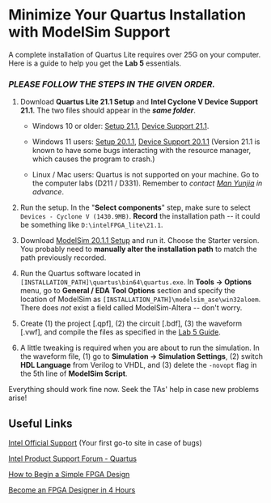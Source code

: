 # Minimize Your Quartus Installation with ModelSim Support

A complete installation of Quartus Lite requires over 25G on your computer. Here is a guide to help you get the **Lab 5** essentials. 

### ***PLEASE FOLLOW THE STEPS IN THE GIVEN ORDER.***

1. Download **Quartus Lite 21.1 Setup** and **Intel Cyclone V Device Support 21.1**. The two files should appear in the ***same folder***. 

    - Windows 10 or older: [Setup 21.1](https://download.altera.com/akdlm/software/acdsinst/21.1std/842/ib_installers/QuartusLiteSetup-21.1.0.842-windows.exe), [Device Support 21.1](https://download.altera.com/akdlm/software/acdsinst/21.1std/842/ib_installers/cyclonev-21.1.0.842.qdz). 

    - Windows 11 users: [Setup 20.1.1](https://download.altera.com/akdlm/software/acdsinst/20.1std.1/720/ib_installers/QuartusLiteSetup-20.1.1.720-windows.exe), [Device Support 20.1.1](https://download.altera.com/akdlm/software/acdsinst/20.1std.1/720/ib_installers/cyclonev-20.1.1.720.qdz) (Version 21.1 is known to have some bugs interacting with the resource manager, which causes the program to crash.)

    - Linux / Mac users: Quartus is not supported on your machine. Go to the computer labs (D211 / D331). Remember to *contact [Man Yunjia](mailto:yunjiaman@intl.zju.edu.cn) in advance*. 

2. Run the setup. In the "**Select components**" step, make sure to select `Devices - Cyclone V (1430.9MB)`. **Record** the installation path -- it could be something like `D:\intelFPGA_lite\21.1`. 
3. Download [ModelSim 20.1.1 Setup](https://download.altera.com/akdlm/software/acdsinst/20.1std.1/720/ib_installers/ModelSimSetup-20.1.1.720-windows.exe) and run it. Choose the Starter version. You probably need to **manually alter the installation path** to match the path previously recorded. 
4. Run the Quartus software located in `[INSTALLATION_PATH]\quartus\bin64\quartus.exe`. In **Tools -> Options** menu, go to **General / EDA Tool Options** section and specify the location of ModelSim as `[INSTALLATION_PATH]\modelsim_ase\win32aloem`. There does *not* exist a field called ModelSim-Altera -- don't worry. 
6. Create (1) the project [.qpf], (2) the circuit [.bdf], (3) the waveform [.vwf], and compile the files as specified in the [Lab 5 Guide](https://wiki.illinois.edu/wiki/display/zjuiece120/Lab+5). 
7. A little tweaking is required when you are about to run the simulation. In the waveform file, (1) go to **Simulation -> Simulation Settings**, (2) switch **HDL Language** from Verilog to VHDL, and (3) delete the ``-novopt`` flag in the 5th line of **ModelSim Script**. 

Everything should work fine now. Seek the TAs' help in case new problems arise! 

## Useful Links

[Intel Official Support](https://www.intel.com/content/www/us/en/support.html) (Your first go-to site in case of bugs)

[Intel Product Support Forum - Quartus](https://community.intel.com/t5/Intel-Quartus-Prime-Software/bd-p/quartus-prime-software)

[How to Begin a Simple FPGA Design](https://learning.intel.com/developer/learn/course/external/view/elearning/192/how-to-begin-a-simple-fpga-design)

[Become an FPGA Designer in 4 Hours](https://learning.intel.com/developer/learn/course/external/view/elearning/210/university-self-guided-lab-become-an-fpga-designer-in-4-hours)
